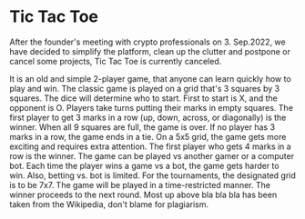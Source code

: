 # Tic Tac Toe

After the founder's meeting with crypto professionals on 3. Sep.2022, we have decided to simplify the platform, clean up the clutter and postpone or cancel some projects, Tic Tac Toe is currently canceled.

It is an old and simple 2-player game, that anyone can learn quickly how to play and win. The classic game is played on a grid that's 3 squares by 3 squares. The dice will determine who to start. First to start is X, and the opponent is O. Players take turns putting their marks in empty squares. The first player to get 3 marks in a row (up, down, across, or diagonally) is the winner. When all 9 squares are full, the game is over. If no player has 3 marks in a row, the game ends in a tie. On a 5x5 grid, the game gets more exciting and requires extra attention. The first player who gets 4 marks in a row is the winner. The game can be played vs another gamer or a computer bot. Each time the player wins a game vs a bot, the game gets harder to win. Also, betting vs. bot is limited. For the tournaments, the designated grid is to be 7x7. The game will be played in a time-restricted manner. The winner proceeds to the next round. Most up above bla bla bla has been taken from the Wikipedia, don't blame for plagiarism.
